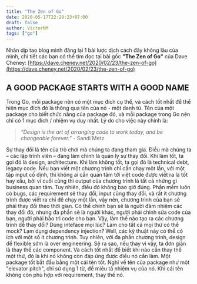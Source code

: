 ```yaml
---
title: "The Zen of Go"
date: 2020-05-17T22:29:23+07:00
draft: false
author: VictorNM
tags: ["go"]
---
```


Nhân dịp tao blog mình đăng lại 1 bài lược dịch cách đây không lâu của mình, chi tiết các bạn có thể tìm đọc tại bài gốc **"The Zen of Go"** của Dave Cheney: [https://dave.cheney.net/2020/02/23/the-zen-of-go](https://dave.cheney.net/2020/02/23/the-zen-of-go)
<!--more-->


## A GOOD PACKAGE STARTS WITH A GOOD NAME

Trong Go, mỗi package nên có một mục đích cụ thể, và cách tốt nhất để thể hiện mục đích đó là thông qua tên của nó - một danh từ. Tên của một package cho biết chức năng của package đó, và mỗi package trong Go nên chỉ có 1 mục đích / nhiệm vụ duy nhất. Lý do cho việc này chính là:

> *“Design is the art of arranging code to work today, and be changeable forever.”* - Sandi Metz

Sự thay đổi là tên của trò chơi mà chúng ta đang tham gia. Điều mà chúng ta – các lập trình viên – đang làm chính là quản lý sự thay đổi. Khi làm tốt, ta gọi đó là design, architecture. Khi làm không tốt, ta gọi đó là technical debt, legacy code.
Nếu bạn viết một chương trình chỉ cần chạy một lần, với một tập input cố định, thì không ai cần quan tâm tới việt code được viết ra là tốt hay xấu, bởi vì cuối cùng thì output của chương trình là tất cả những gì business quan tâm.
Tuy nhiên, điều đó không bao giờ đúng. Phần mềm luôn có bugs, các requirement sẽ thay đổi, input cũng thay đổi, và rất ít chương trình được viết ra chỉ để chạy một lần, vậy nên, chương trình của bạn sẽ phải thay đổi theo thời gian. Có thể chính bạn sẽ là người đảm nhiệm các thay đổi đó, nhưng đa phần sẽ là người khác, người phải chỉnh sửa code của bạn, người phải bảo trì code cho bạn.
Vậy, làm thế nào tạo ra các chương trình dễ thay đổi? Dùng inteface mọi lúc? Làm cho tất cả mọi thứ có thể mock? Lạm dụng dependency injection? Well, các kỹ thuật này có thể có ích với một số ít chương trình. Tuy nhiên, với đa phần chương trình, design để flexible sớm là over engineering.
Sẽ ra sao, nếu thay vì vậy, ta đơn giản là thay thế các component. Và cách tốt nhất để biết khi nào cần thay thế một thứ, đó là khi nó không còn đáp ứng được điều nó cần làm.
Một package tốt bắt đầu bằng một cái tên tốt. Nghĩ về tên của package như một "elevator pitch", chỉ sử dụng 1 từ, để miêu tả nhiệm vụ của nó. Khi cái tên không còn phù hợp với requirement, thay thế nó.
